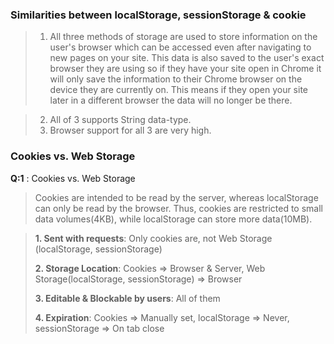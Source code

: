 ### Similarities between localStorage, sessionStorage & cookie

> 1.  All three methods of storage are used to store information on the user's browser which can be accessed even after navigating to new pages on your site. This data is also saved to the user's exact browser they are using so if they have your site open in Chrome it will only save the information to their Chrome browser on the device they are currently on. This means if they open your site later in a different browser the data will no longer be there.

> 2.  All of 3 supports String data-type.
> 3.  Browser support for all 3 are very high.

### Cookies vs. Web Storage

**Q:1** : Cookies vs. Web Storage

> Cookies are intended to be read by the server, whereas localStorage can only be read by the browser. Thus, cookies are restricted to small data volumes(4KB), while localStorage can store more data(10MB).

> **1. Sent with requests**: Only cookies are, not Web Storage (localStorage, sessionStorage)
> 
> **2. Storage Location**: Cookies => Browser & Server, Web Storage(localStorage, sessionStorage) => Browser
> 
> **3. Editable & Blockable by users**: All of them
> 
> **4. Expiration**: Cookies => Manually set, localStorage => Never, sessionStorage => On tab close
